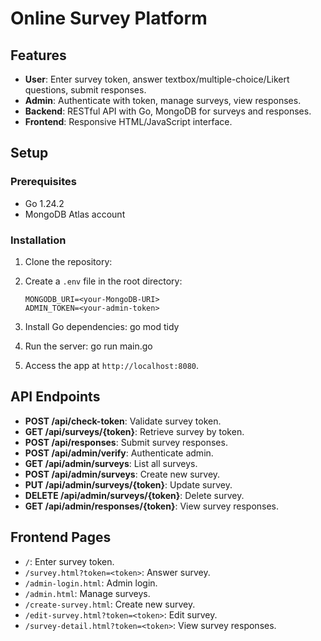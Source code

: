 
# Online Survey Platform

## Features
- **User**: Enter survey token, answer textbox/multiple-choice/Likert questions, submit responses.
- **Admin**: Authenticate with token, manage surveys, view responses.
- **Backend**: RESTful API with Go, MongoDB for surveys and responses.
- **Frontend**: Responsive HTML/JavaScript interface.

## Setup
### Prerequisites
- Go 1.24.2
- MongoDB Atlas account

### Installation
1. Clone the repository:

2. Create a `.env` file in the root directory:
    ```env
    MONGODB_URI=<your-MongoDB-URI>
    ADMIN_TOKEN=<your-admin-token>
    ```
3. Install Go dependencies:
    go mod tidy

4. Run the server:
    go run main.go

5. Access the app at `http://localhost:8080`.

## API Endpoints
- **POST /api/check-token**: Validate survey token.
- **GET /api/surveys/{token}**: Retrieve survey by token.
- **POST /api/responses**: Submit survey responses.
- **POST /api/admin/verify**: Authenticate admin.
- **GET /api/admin/surveys**: List all surveys.
- **POST /api/admin/surveys**: Create new survey.
- **PUT /api/admin/surveys/{token}**: Update survey.
- **DELETE /api/admin/surveys/{token}**: Delete survey.
- **GET /api/admin/responses/{token}**: View survey responses.

## Frontend Pages
- `/`: Enter survey token.
- `/survey.html?token=<token>`: Answer survey.
- `/admin-login.html`: Admin login.
- `/admin.html`: Manage surveys.
- `/create-survey.html`: Create new survey.
- `/edit-survey.html?token=<token>`: Edit survey.
- `/survey-detail.html?token=<token>`: View survey responses.